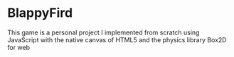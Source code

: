 # BlappyFird
This game is a personal project I implemented from scratch using JavaScript with the native canvas of HTML5 and the physics library Box2D for web
